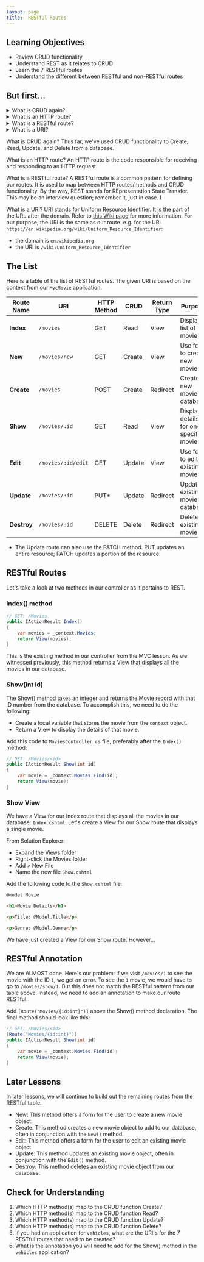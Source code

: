 ```yaml
---
layout: page
title:  RESTful Routes
---
```


## Learning Objectives
* Review CRUD functionality
* Understand REST as it relates to CRUD
* Learn the 7 RESTful routes
* Understand the different between RESTful and non-RESTful routes

## But first...

<details>
<summary>
What is CRUD again?
</summary>
<br>
Thus far, we've used CRUD functionality to Create, Read, Update, and Delete from a database.
</details>

<details>
<summary>
What is an HTTP route?
</summary>
An HTTP route is the code responsible for receiving and responding to an HTTP request.
</details>

<details>
<summary>
What is a RESTful route?
</summary>
<br>
A RESTful route is a common pattern for defining our routes. It is used to map between HTTP routes/methods and CRUD functionality.
By the way, REST stands for REpresentation State Transfer. This may be an interview question; remember it, just in case. I
</details>

<details>
<summary>
What is a URI?
</summary>
<br>
URI stands for Uniform Resource Identifier. It is the part of the URL after the domain. Refer to [this Wiki page](https://en.wikipedia.org/wiki/Uniform_Resource_Identifier) for more information. For our purpose, the URI is the same as our route.
e.g. for the URL `https://en.wikipedia.org/wiki/Uniform_Resource_Identifier`:
* the domain is `en.wikipedia.org` 
* the URI is `/wiki/Uniform_Resource_Identifier`
</details>

What is CRUD again?
Thus far, we've used CRUD functionality to Create, Read, Update, and Delete from a database.

What is an HTTP route?
An HTTP route is the code responsible for receiving and responding to an HTTP request.

What is a RESTful route?
A RESTful route is a common pattern for defining our routes. It is used to map between HTTP routes/methods and CRUD functionality.
By the way, REST stands for REpresentation State Transfer. This may be an interview question; remember it, just in case. I

What is a URI?
URI stands for Uniform Resource Identifier. It is the part of the URL after the domain. Refer to [this Wiki page](https://en.wikipedia.org/wiki/Uniform_Resource_Identifier) for more information. For our purpose, the URI is the same as our route.
e.g. for the URL `https://en.wikipedia.org/wiki/Uniform_Resource_Identifier`:
* the domain is `en.wikipedia.org` 
* the URI is `/wiki/Uniform_Resource_Identifier`


## The List

Here is a table of the list of RESTful routes. The given URI is based on the context from our `MvcMovie` application.


| Route Name | URI | HTTP Method | CRUD | Return Type | Purpose |
|--|--|--|--|--|--|
| **Index** | `/movies` | GET | Read | View | Display list of all movies |
| **New** | `/movies/new` | GET | Create | View | Use form to create new movie |
| **Create** | `/movies` | POST | Create | Redirect | Create new movie in database |
| **Show** | `/movies/:id` | GET | Read | View | Display details for one specific movie |
| **Edit** | `/movies/:id/edit` | GET | Update | View | Use form to edit existing movie |
| **Update** | `/movies/:id` | PUT* | Update | Redirect | Update existing movie in database |
| **Destroy** | `/movies/:id` | DELETE | Delete | Redirect | Delete existing movie |

* The Update route can also use the PATCH method. PUT updates an entire resource; PATCH updates a portion of the resource.

## RESTful Routes
Let's take a look at two methods in our controller as it pertains to REST.

### Index() method


```c#
// GET: /Movies
public IActionResult Index()
{
    var movies = _context.Movies;
    return View(movies);
}
```


This is the existing method in our controller from the MVC lesson. As we witnessed previously, this method returns a View that displays all the movies in our database.

### Show(int id)

The Show() method takes an integer and returns the Movie record with that ID number from the database. To accomplish this, we need to do the following:
* Create a local variable that stores the movie from the `context` object.
* Return a View to display the details of that movie.

Add this code to `MoviesController.cs` file, preferably after the `Index()` method:

```c#
// GET: /Movies/<id>
public IActionResult Show(int id)
{
    var movie = _context.Movies.Find(id);
    return View(movie);
}
```

### Show View

We have a View for our Index route that displays all the movies in our database: `Index.cshtml`. Let's create a View for our Show route that displays a single movie.

From Solution Explorer:
* Expand the Views folder
* Right-click the Movies folder
* Add > New File
* Name the new file `Show.cshtml`

Add the following code to the `Show.cshtml` file:

```html
@model Movie

<h1>Movie Details</h1>

<p>Title: @Model.Title</p>

<p>Genre: @Model.Genre</p>

```

We have just created a View for our Show route. However...

## RESTful Annotation

We are ALMOST done. Here's our problem: if we visit `/movies/1` to see the movie with the ID `1`, we get an error. To see the `1` movie, we would have to go to `/movies/show/1`. But this does not match the RESTful pattern from our table above. Instead, we need to add an annotation to make our route RESTful.

Add `[Route("Movies/{id:int}")]` above the Show() method declaration. The final method should look like this:

```c#
// GET: /Movies/<id>
[Route("Movies/{id:int}")]
public IActionResult Show(int id)
{
    var movie = _context.Movies.Find(id);
    return View(movie);
}
```

## Later Lessons

In later lessons, we will continue to build out the remaining routes from the RESTful table.

* New: This method offers a form for the user to create a new movie object.
* Create: This method creates a new movie object to add to our database, often in conjunction with the `New()` method.
* Edit: This method offers a form for the user to edit an existing movie object.
* Update: This method updates an existing movie object, often in conjunction with the `Edit()` method.
* Destroy: This method deletes an existing movie object from our database.

## Check for Understanding

1. Which HTTP method(s) map to the CRUD function Create?
1. Which HTTP method(s) map to the CRUD function Read?
1. Which HTTP method(s) map to the CRUD function Update?
1. Which HTTP method(s) map to the CRUD function Delete?
1. If you had an application for `vehicles`, what are the URI's for the 7 RESTful routes that need to be created?
1. What is the annotation you will need to add for the Show() method in the `vehicles` application?

